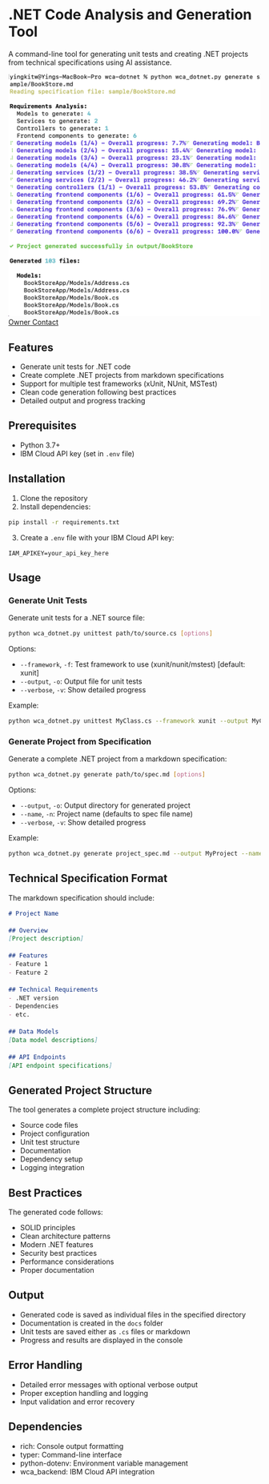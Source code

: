 # .NET Code Analysis and Generation Tool

A command-line tool for generating unit tests and creating .NET projects from technical specifications using AI assistance.

![Code Generation Progress](images/generate_progress.png)
[Owner Contact](https://ibm.enterprise.slack.com/archives/D08EJANBT8A)


## Features

- Generate unit tests for .NET code
- Create complete .NET projects from markdown specifications
- Support for multiple test frameworks (xUnit, NUnit, MSTest)
- Clean code generation following best practices
- Detailed output and progress tracking

## Prerequisites

- Python 3.7+
- IBM Cloud API key (set in `.env` file)

## Installation

1. Clone the repository
2. Install dependencies:
```bash
pip install -r requirements.txt
```
3. Create a `.env` file with your IBM Cloud API key:
```
IAM_APIKEY=your_api_key_here
```

## Usage

### Generate Unit Tests

Generate unit tests for a .NET source file:

```bash
python wca_dotnet.py unittest path/to/source.cs [options]
```

Options:
- `--framework`, `-f`: Test framework to use (xunit/nunit/mstest) [default: xunit]
- `--output`, `-o`: Output file for unit tests
- `--verbose`, `-v`: Show detailed progress

Example:
```bash
python wca_dotnet.py unittest MyClass.cs --framework xunit --output MyClassTests.cs
```

### Generate Project from Specification

Generate a complete .NET project from a markdown specification:

```bash
python wca_dotnet.py generate path/to/spec.md [options]
```

Options:
- `--output`, `-o`: Output directory for generated project
- `--name`, `-n`: Project name (defaults to spec file name)
- `--verbose`, `-v`: Show detailed progress

Example:
```bash
python wca_dotnet.py generate project_spec.md --output MyProject --name MyProjectName
```

## Technical Specification Format

The markdown specification should include:

```markdown
# Project Name

## Overview
[Project description]

## Features
- Feature 1
- Feature 2

## Technical Requirements
- .NET version
- Dependencies
- etc.

## Data Models
[Data model descriptions]

## API Endpoints
[API endpoint specifications]
```

## Generated Project Structure

The tool generates a complete project structure including:

- Source code files
- Project configuration
- Unit test structure
- Documentation
- Dependency setup
- Logging integration

## Best Practices

The generated code follows:
- SOLID principles
- Clean architecture patterns
- Modern .NET features
- Security best practices
- Performance considerations
- Proper documentation

## Output

- Generated code is saved as individual files in the specified directory
- Documentation is created in the `docs` folder
- Unit tests are saved either as `.cs` files or markdown
- Progress and results are displayed in the console

## Error Handling

- Detailed error messages with optional verbose output
- Proper exception handling and logging
- Input validation and error recovery

## Dependencies

- rich: Console output formatting
- typer: Command-line interface
- python-dotenv: Environment variable management
- wca_backend: IBM Cloud API integration

